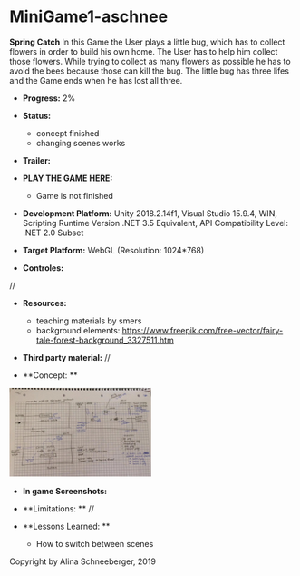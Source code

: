 # MiniGame1-aschnee

**Spring Catch**
In this Game the User plays a little bug, which has to collect flowers in order to build his own home. The User has to help him collect
those flowers. While trying to collect as many flowers as possible he has to avoid the bees because those can kill the bug. 
The little bug has three lifes and the Game ends when he has lost all three.

+ **Progress:** 2%
+ **Status:** 
	- concept finished
	- changing scenes works
 
+ **Trailer:** 
+ **PLAY THE GAME HERE:** 
	- Game is not finished
+ **Development Platform:** 
	Unity 2018.2.14f1, 
	Visual Studio 15.9.4, 
	WIN, 
	Scripting Runtime Version .NET 3.5 Equivalent, 
	API Compatibility Level: .NET 2.0 Subset
+ **Target Platform:** 
	WebGL (Resolution: 1024*768)

 
+ **Controles:** 

// 
+ **Resources:** 

	- teaching materials by smers		
	- background elements: https://www.freepik.com/free-vector/fairy-tale-forest-background_3327511.htm 	


 
+ **Third party material:**
 //	

+ **Concept:
**
<div>
<img src="./Screenshots/konzept_master.JPEG" width="250">
</div>
	
+ **In game Screenshots:**



+ **Limitations:
** //  
 
+ **Lessons Learned:
**   
	- How to switch between scenes   
	


Copyright by Alina Schneeberger, 2019
